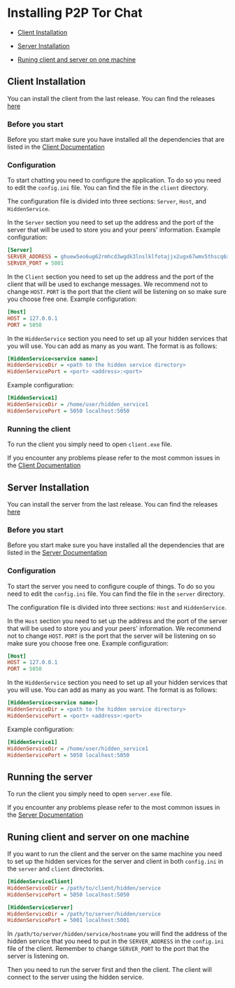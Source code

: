 # Installing P2P Tor Chat

- [Client Installation](#client-installation)

- [Server Installation](#server-installation)

- [Runing client and server on one machine](#run-client-and-server-on-one-machine)

## Client Installation

You can install the client from the last release. You can find the releases [here](https://github.com/TomaszAgent/Peer2Peer-with-tor/releases)

### Before you start

Before you start make sure you have installed all the dependencies that are listed in the [Client Documentation](https://github.com/TomaszAgent/Peer2Peer-with-tor/blob/main/docs/CLIENT.md)

### Configuration

To start chatting you need to configure the application. To do so you need to edit the `config.ini` file. You can find the file in the `client` directory.

The configuration file is divided into three sections: `Server`, `Host`, and `HiddenService`.

In the `Server` section you need to set up the address and the port of the server that will be used to store you and your peers' information. Example configuration:

```ini
[Server]
SERVER_ADDRESS = ghuew5eo6ug62rmhcd3wgdk3lnslklfotajjx2ugx67wmv5thscq6xyd.onion
SERVER_PORT = 5001
```

In the `Client` section you need to set up the address and the port of the client that will be used to exchange messages. We recommend not to change `HOST`. `PORT` is the port that the client will be listening on so make sure you choose free one. Example configuration:

```ini
[Host]
HOST = 127.0.0.1
PORT = 5050
```

In the `HiddenService` section you need to set up all your hidden services that you will use. You can add as many as you want. The format is as follows:

```ini
[HiddenService<service name>]
HiddenServiceDir = <path to the hidden service directory>
HiddenServicePort = <port> <address>:<port>
```

Example configuration:

```ini
[HiddenService1]
HiddenServiceDir = /home/user/hidden_service1
HiddenServicePort = 5050 localhost:5050
```

### Running the client

To run the client you simply need to open `client.exe` file.

If you encounter any problems please refer to the most common issues in the [Client Documentation](https://github.com/TomaszAgent/Peer2Peer-with-tor/blob/main/docs/CLIENT.md)

## Server Installation

You can install the server from the last release. You can find the releases [here](https://github.com/TomaszAgent/Peer2Peer-with-tor/releases)

### Before you start

Before you start make sure you have installed all the dependencies that are listed in the [Server Documentation](https://github.com/TomaszAgent/Peer2Peer-with-tor/blob/main/docs/SERVER.md)

### Configuration

To start the server you need to configure couple of things. To do so you need to edit the `config.ini` file. You can find the file in the `server` directory.

The configuration file is divided into three sections: `Host` and `HiddenService`.

In the `Host` section you need to set up the address and the port of the server that will be used to store you and your peers' information. We recommend not to change `HOST`. `PORT` is the port that the server will be listening on so make sure you choose free one. Example configuration:

```ini
[Host]
HOST = 127.0.0.1
PORT = 5050
```

In the `HiddenService` section you need to set up all your hidden services that you will use. You can add as many as you want. The format is as follows:

```ini
[HiddenService<service name>]
HiddenServiceDir = <path to the hidden service directory>
HiddenServicePort = <port> <address>:<port>
```

Example configuration:

```ini
[HiddenService1]
HiddenServiceDir = /home/user/hidden_service1
HiddenServicePort = 5050 localhost:5050
```

## Running the server

To run the client you simply need to open `server.exe` file.

If you encounter any problems please refer to the most common issues in the [Server Documentation](https://github.com/TomaszAgent/Peer2Peer-with-tor/blob/main/docs/SERVER.md)

## Runing client and server on one machine

If you want to run the client and the server on the same machine you need to set up the hidden services for the server and client in both `config.ini` in the `server` and `client` directories.

```ini
[HiddenServiceClient]
HiddenServiceDir = /path/to/client/hidden/service
HiddenServicePort = 5050 localhost:5050

[HiddenServiceServer]
HiddenServiceDir = /path/to/server/hidden/service
HiddenServicePort = 5001 localhost:5001
```

In `/path/to/server/hidden/service/hostname` you will find the address of the hidden service that you need to put in the `SERVER_ADDRESS` in the `config.ini` file of the client. Remember to change `SERVER_PORT` to the port that the server is listening on.

Then you need to run the server first and then the client. The client will connect to the server using the hidden service.
